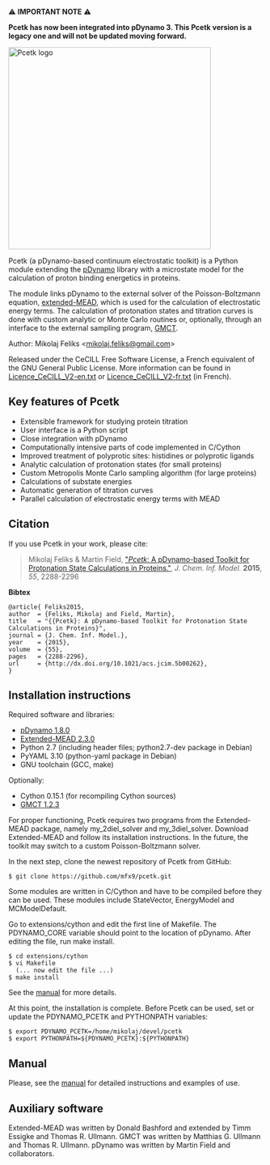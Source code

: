:warning: **IMPORTANT NOTE** :warning:

**Pcetk has now been integrated into pDynamo 3.
This Pcetk version is a legacy one and will not be updated moving forward.**


<img src="./logo.png" alt="Pcetk logo" width="400" />

Pcetk (a pDynamo-based continuum electrostatic toolkit) is a Python module
extending the [pDynamo](https://sites.google.com/site/pdynamomodeling) library 
with a microstate model for the calculation of proton binding energetics in proteins.

The module links pDynamo to the external solver of the Poisson-Boltzmann
equation, 
[extended-MEAD](http://www.bisb.uni-bayreuth.de/People/ullmannt/index.php?name=extended-mead), 
which is used for the calculation of electrostatic energy terms. 
The calculation of protonation states and titration curves is done with 
custom analytic or Monte Carlo routines or, optionally, through an interface 
to the external sampling program, 
[GMCT](http://www.bisb.uni-bayreuth.de/People/ullmannt/index.php?name=gmct-gcem).

Author: Mikolaj Feliks \<<mikolaj.feliks@gmail.com>\>

Released under the CeCILL Free Software License, a French equivalent of the GNU General 
Public License. More information can be found in [Licence_CeCILL_V2-en.txt](Licence_CeCILL_V2-en.txt) 
or [Licence_CeCILL_V2-fr.txt](Licence_CeCILL_V2-fr.txt) (in French).

## Key features of Pcetk
  - Extensible framework for studying protein titration
  - User interface is a Python script
  - Close integration with pDynamo
  - Computationally intensive parts of code implemented in C/Cython
  - Improved treatment of polyprotic sites: histidines or polyprotic ligands
  - Analytic calculation of protonation states (for small proteins)
  - Custom Metropolis Monte Carlo sampling algorithm (for large proteins)
  - Calculations of substate energies
  - Automatic generation of titration curves
  - Parallel calculation of electrostatic energy terms with MEAD
  
## Citation
If you use Pcetk in your work, please cite:
> Mikolaj Feliks \& Martin Field, ["*Pcetk*: A pDynamo-based Toolkit for Protonation State Calculations in Proteins."](http://dx.doi.org/10.1021/acs.jcim.5b00262), *J. Chem. Inf. Model.* **2015**, *55*, 2288-2296

**Bibtex**
```
@article{ Feliks2015,
author  = {Feliks, Mikolaj and Field, Martin},
title   = "{{Pcetk}: A pDynamo-based Toolkit for Protonation State Calculations in Proteins}",
journal = {J. Chem. Inf. Model.},
year    = {2015},
volume  = {55},
pages   = {2288-2296},
url     = {http://dx.doi.org/10.1021/acs.jcim.5b00262},
}
```

## Installation instructions
Required software and libraries:
 - [pDynamo 1.8.0](https://sites.google.com/site/pdynamomodeling)
 - [Extended-MEAD 2.3.0](http://www.bisb.uni-bayreuth.de/People/ullmannt/index.php?name=extended-mead)
 - Python 2.7 (including header files; python2.7-dev package in Debian)
 - PyYAML 3.10 (python-yaml package in Debian)
 - GNU toolchain (GCC, make)
 
 Optionally:
 - Cython 0.15.1 (for recompiling Cython sources)
 - [GMCT 1.2.3](http://www.bisb.uni-bayreuth.de/People/ullmannt/index.php?name=gmct-gcem)

For proper functioning, Pcetk requires two programs from the Extended-MEAD package, namely 
my_2diel_solver and my_3diel_solver. Download Extended-MEAD and follow its installation 
instructions. In the future, the toolkit may switch to a custom Poisson-Boltzmann solver.

In the next step, clone the newest repository of Pcetk from GitHub:
```
$ git clone https://github.com/mfx9/pcetk.git
```

Some modules are written in C/Cython and have to be compiled before they can be used. 
These modules include StateVector, EnergyModel and MCModelDefault.

Go to extensions/cython and edit the first line of Makefile. The PDYNAMO\_CORE variable 
should point to the location of pDynamo. After editing the file, run make install.
```
$ cd extensions/cython
$ vi Makefile
  (... now edit the file ...)
$ make install
```

See the [manual](doc/Pcetk_manual.pdf) for more details.

At this point, the installation is complete. Before Pcetk can be used, set or update 
the PDYNAMO_PCETK and PYTHONPATH variables:
```
$ export PDYNAMO_PCETK=/home/mikolaj/devel/pcetk
$ export PYTHONPATH=${PDYNAMO_PCETK}:${PYTHONPATH}
```

## Manual
Please, see the [manual](doc/Pcetk_manual.pdf) for detailed instructions and examples of use.

## Auxiliary software
Extended-MEAD was written by Donald Bashford and extended by Timm Essigke and Thomas R. Ullmann.
GMCT was written by Matthias G. Ullmann and Thomas R. Ullmann.
pDynamo was written by Martin Field and collaborators.

